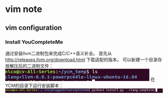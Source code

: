# vim note
## vim configuration
### Install YouCompleteMe
通过安装llvm二进制包来完成C\/C++语义补全。
首先从 http://releases.llvm.org/download.html 下载适配的版本。
可以新建一个目录存放解压后的二进制文件：
![](./clang.png)
在YCM的目录下运行安装脚本：
![](./ycm.png)



